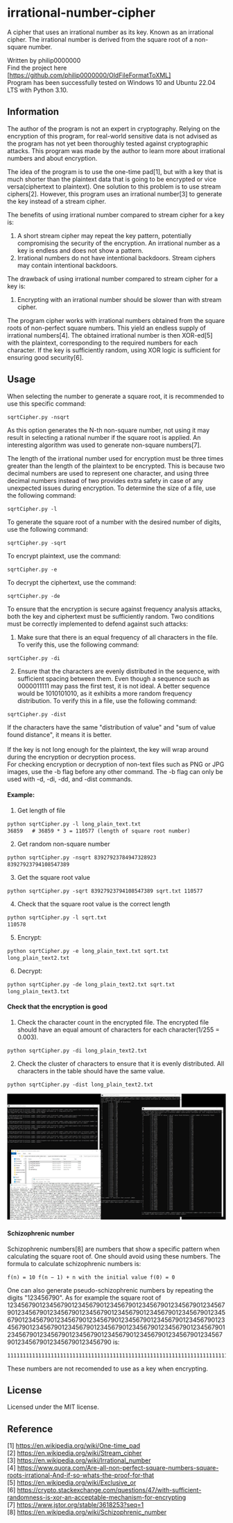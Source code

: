 # irrational-number-cipher

A cipher that uses an irrational number as its key. Known as an irrational cipher. The irrational number is derived from the square root of a non-square number.

Written by philip0000000 <br>
Find the project here [https://github.com/philip0000000/OldFileFormatToXML] <br>
Program has been successfully tested on Windows 10 and Ubuntu 22.04 LTS with Python 3.10.

## Information

The author of the program is not an expert in cryptography. Relying on the encryption of this program, for real-world sensitive data is not advised as the program has not yet been thoroughly tested against cryptographic attacks. This program was made by the author to learn more about irrational numbers and about encryption.

The idea of the program is to use the one-time pad[1], but with a key that is much shorter than the plaintext data that is going to be encrypted or vice versa(ciphertext to plaintext). One solution to this problem is to use stream ciphers[2]. However, this program uses an irrational number[3] to generate the key instead of a stream cipher.

The benefits of using irrational number compared to stream cipher for a key is:
1. A short stream cipher may repeat the key pattern, potentially compromising the security of the encryption. An irrational number as a key is endless and does not show a pattern.
2. Irrational numbers do not have intentional backdoors. Stream ciphers may contain intentional backdoors.

The drawback of using irrational number compared to stream cipher for a key is:
1. Encrypting with an irrational number should be slower than with stream cipher.

The program cipher works with irrational numbers obtained from the square roots of non-perfect square numbers. This yield an endless supply of irrational numbers[4]. The obtained irrational number is then XOR-ed[5] with the plaintext, corresponding to the required numbers for each character. If the key is sufficiently random, using XOR logic is sufficient for ensuring good security[6].

## Usage

When selecting the number to generate a square root, it is recommended to use this specific command:
```
sqrtCipher.py -nsqrt
```
As this option generates the N-th non-square number, not using it may result in selecting a rational number if the square root is applied. An interesting algorithm was used to generate non-square numbers[7].

The length of the irrational number used for encryption must be three times greater than the length of the plaintext to be encrypted. This is because two decimal numbers are used to represent one character, and using three decimal numbers instead of two provides extra safety in case of any unexpected issues during encryption. To determine the size of a file, use the following command:
```
sqrtCipher.py -l
```

To generate the square root of a number with the desired number of digits, use the following command:
```
sqrtCipher.py -sqrt
```

To encrypt plaintext, use the command:
```
sqrtCipher.py -e
```

To decrypt the ciphertext, use the command:
```
sqrtCipher.py -de
```

To ensure that the encryption is secure against frequency analysis attacks, both the key and ciphertext must be sufficiently random. Two conditions must be correctly implemented to defend against such attacks:
1. Make sure that there is an equal frequency of all characters in the file. To verify this, use the following command:
```
sqrtCipher.py -di
```
2. Ensure that the characters are evenly distributed in the sequence, with sufficient spacing between them. Even though a sequence such as 0000011111 may pass the first test, it is not ideal. A better sequence would be 1010101010, as it exhibits a more random frequency distribution. To verify this in a file, use the following command:
```
sqrtCipher.py -dist
```

If the characters have the same "distribution of value" and "sum of value found distance", it means it is better.
<br><br>
If the key is not long enough for the plaintext, the key will wrap around during the encryption or decryption process. <br>
For checking encryption or decryption of non-text files such as PNG or JPG images, use the -b flag before any other command. The -b flag can only be used with -d, -di, -dd, and -dist commands.

#### Example:
1. Get length of file
```
python sqrtCipher.py -l long_plain_text.txt
36859   # 36859 * 3 = 110577 (length of square root number)
```
2. Get random non-square number
```
python sqrtCipher.py -nsqrt 83927923784947328923
83927923794108547389
```
3. Get the square root value
```
python sqrtCipher.py -sqrt 83927923794108547389 sqrt.txt 110577
```
4. Check that the square root value is the correct length
```
python sqrtCipher.py -l sqrt.txt
110578
```

5. Encrypt:
```
python sqrtCipher.py -e long_plain_text.txt sqrt.txt long_plain_text2.txt
```
6. Decrypt:
```
python sqrtCipher.py -de long_plain_text2.txt sqrt.txt long_plain_text3.txt
```

#### Check that the encryption is good
1. Check the character count in the encrypted file. The encrypted file should have an equal amount of characters for each character(1/255 = 0.003).
```
python sqrtCipher.py -di long_plain_text2.txt
```
2. Check the cluster of characters to ensure that it is evenly distributed. All characters in the table should have the same value.
```
python sqrtCipher.py -dist long_plain_text2.txt
```

![square-root-irrational-number-cipher](example.jpg "example")

#### Schizophrenic number
Schizophrenic numbers[8] are numbers that show a specific pattern when calculating the square root of. One should avoid using these numbers. The formula to calculate schizophrenic numbers is:
```
f(n) = 10 f(n − 1) + n with the initial value f(0) = 0
```
One can also generate pseudo-schizophrenic numbers by repeating the digits "123456790". As for example the square root of 123456790123456790123456790123456790123456790123456790123456790123456790123456790123456790123456790123456790123456790123456790123456790123456790123456790123456790123456790123456790123456790123456790123456790123456790123456790123456790123456790123456790123456790123456790123456790123456790123456790123456790123456790123456790123456790 is:
```
11111111111111111111111111111111111111111111111111111111111111111111111111111111111111111111111111111111111111111111111111111111111111111111111111111111111111111111111.111111111111111111111111111111111111111111111111111111...
```
These numbers are not recomended to use as a key when encrypting.

## License

Licensed under the MIT license.

## Reference

[1] https://en.wikipedia.org/wiki/One-time_pad <br>
[2] https://en.wikipedia.org/wiki/Stream_cipher <br>
[3] https://en.wikipedia.org/wiki/Irrational_number <br>
[4] https://www.quora.com/Are-all-non-perfect-square-numbers-square-roots-irrational-And-if-so-whats-the-proof-for-that <br>
[5] https://en.wikipedia.org/wiki/Exclusive_or <br>
[6] https://crypto.stackexchange.com/questions/47/with-sufficient-randomness-is-xor-an-acceptable-mechanism-for-encrypting <br>
[7] https://www.jstor.org/stable/3618253?seq=1 <br>
[8] https://en.wikipedia.org/wiki/Schizophrenic_number <br>
